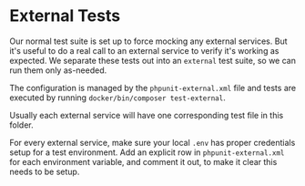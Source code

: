 # External Tests

Our normal test suite is set up to force mocking any external services. But it's useful to do a real call to an external
service to verify it's working as expected. We separate these tests out into an `external` test suite, so we can run them
only as-needed.

The configuration is managed by the `phpunit-external.xml` file and tests are executed by running `docker/bin/composer test-external`.

Usually each external service will have one corresponding test file in this folder.

For every external service, make sure your local `.env` has proper credentials setup for a test environment. Add an
explicit row in `phpunit-external.xml` for each environment variable, and comment it out, to make it clear this needs
to be setup.
